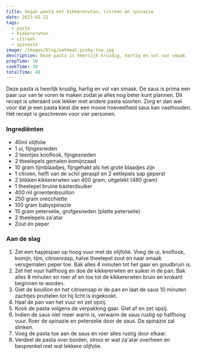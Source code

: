 ```yaml
---
title: Vegan pasta met kikkererwten, citroen en spinazie
date: 2023-02-22
tags:
  - pasta
  - kikkererwten
  - citroen
  - spinazie
image: /images/blog/oatmeal-pinky-toe.jpg
description: Deze pasta is heerlijk kruidig, hartig en vol van smaak.
prepTime: 10
cookTime: 30
totalTime: 40
---
```


Deze pasta is heerlijk kruidig, hartig en vol van smaak. De saus is prima een paar uur van te voren te maken zodat je alles nog beter kunt plannen. Dit recept is uiteraard ook lekker met andere pasta soorten. Zorg er dan wel voor dat je een pasta kiest die een mooie hoeveelheid saus kan vasthouden. Het recept is geschreven voor vier personen.

### Ingrediënten

- 40ml olijfolie
- 1 ui, fijngesneden
- 2 teentjes knoflook, fijngesneden
- 2 theelepels gemalen komijnzaad
- 10 gram tijmblaadjes, fijngehakt als het grote blaadjes zijn
- 1 citroen, helft van de schil geraspt en 2 eetlepels sap geperst
- 2 blikken kikkererwten van 400 gram, uitgelekt (480 gram)
- 1 theelepel bruine basterdsuiker
- 400 ml groentenbouillon
- 250 gram orecchiette
- 100 gram babyspinazie
- 15 gram peterselie, grofgesneden (platte peterselie)
- 2 theelepels za'atar
- Zout en peper

### Aan de slag

1. Zet een hapjespan op hoog vuur met de olijfolie. Voeg de ui, knoflook, komijn, tijm, citroenrasp, halve theelepel zout en naar smaak versgemalen peper toe. Bak alles 4 minuten tot het gaar en goudbruin is.
2. Zet het vuur halfhoog en doe de kikkererwten en suiker in de pan. Bak alles 8 minuten en roer af en toe tot de kikkererwten bruin en krokant beginnen te worden.
3. Giet de bouillon en het citroensap in de pan en laat de saus 10 minuten zachtjes pruttelen tot hij licht is ingekookt.
4. Haal de pan van het vuur en zet opzij.
5. Kook de pasta volgens de verpakking gaar. Giet af en zet opzij.
6. Indien de saus niet meer warm is, verwarm de saus rustig op halfhoog vuur. Roer de spinazie en peterselie door de saus. De spinazie zal slinken.
7. Voeg de pasta toe aan de saus en roer alles rustig door elkaar.
8. Verdeel de pasta over borden, strooi er wat za'atar overheen en besprenkel met wat lekkere olijfolie.
